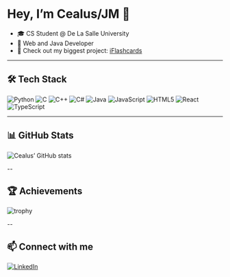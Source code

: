 
# Hey, I’m Cealus/JM 👋

- 🎓 CS Student @ De La Salle University
- 🔧 Web and Java Developer
- 🚀 Check out my biggest project: [iFlashcards](https://iflashcards.netlify.app/)

---

## 🛠️ Tech Stack

![Python](https://img.shields.io/badge/-Python-3776AB?style=flat-square&logo=python&logoColor=white)
![C](https://img.shields.io/badge/-C-555?style=flat-square&logo=c&logoColor=white)
![C++](https://img.shields.io/badge/-C++-00599C?style=flat-square&logo=c%2B%2B&logoColor=white)
![C#](https://img.shields.io/badge/-C%23-239120?style=flat-square&logo=c-sharp&logoColor=white)
![Java](https://img.shields.io/badge/-Java-007396?style=flat-square&logo=java&logoColor=white)
![JavaScript](https://img.shields.io/badge/-JavaScript-F7DF1E?style=flat-square&logo=javascript&logoColor=black)
![HTML5](https://img.shields.io/badge/-HTML5-E34F26?style=flat-square&logo=html5&logoColor=white)
![React](https://img.shields.io/badge/-React-61DAFB?style=flat-square&logo=react&logoColor=black)
![TypeScript](https://img.shields.io/badge/-TypeScript-3178C6?style=flat-square&logo=typescript&logoColor=white)

---

## 📊 GitHub Stats

![Cealus’ GitHub stats](https://github-readme-stats.vercel.app/api?username=1cealus&show_icons=true&theme=dark&count_private=true)

--

## 🏆 Achievements

![trophy](https://github-profile-trophy.vercel.app/?username=1cealus&theme=dark&no-frame=true)

--

## 📫 Connect with me

[![LinkedIn](https://img.shields.io/badge/-LinkedIn-0A66C2?style=flat-square&logo=linkedin&logoColor=white)](https://www.linkedin.com/in/john-marc-gregorio-bba158273/)
